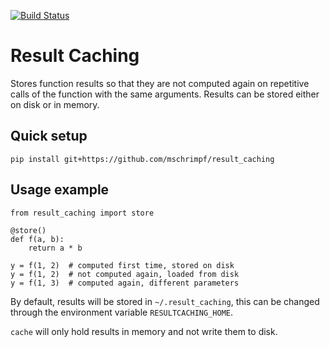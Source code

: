 [![Build Status](https://travis-ci.org/mschrimpf/result_caching.svg?branch=master)](https://travis-ci.org/mschrimpf/result_caching)

# Result Caching
Stores function results so that they are not computed again on repetitive calls of the function with the same arguments.
Results can be stored either on disk or in memory.


## Quick setup
```
pip install git+https://github.com/mschrimpf/result_caching
```

## Usage example
```
from result_caching import store

@store()
def f(a, b):
	return a * b
	
y = f(1, 2)  # computed first time, stored on disk
y = f(1, 2)  # not computed again, loaded from disk
y = f(1, 3)  # computed again, different parameters
```

By default, results will be stored in `~/.result_caching`, this can be
changed through the environment variable `RESULTCACHING_HOME`.

`cache` will only hold results in memory and not write them to disk.
